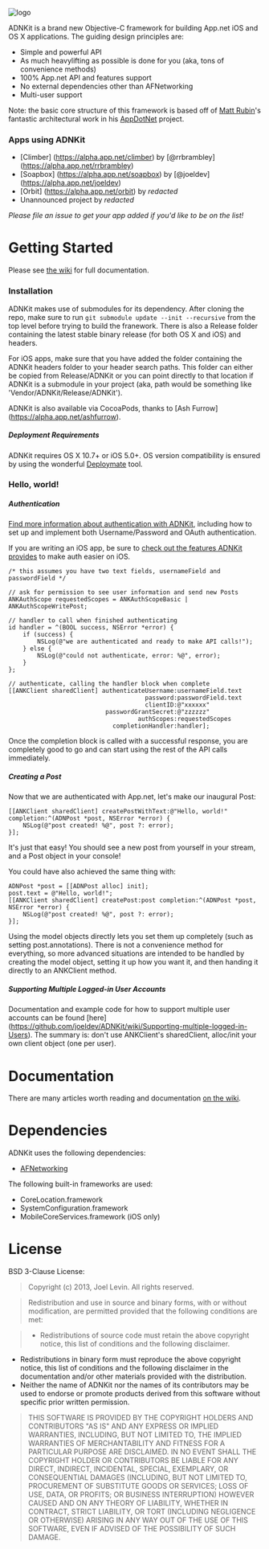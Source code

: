 ![logo](https://github.com/joeldev/ADNKit/raw/master/Images/adnkit.png)

ADNKit is a brand new Objective-C framework for building App.net iOS and OS X applications. The guiding design principles are:
* Simple and powerful API
* As much heavylifting as possible is done for you (aka, tons of convenience methods)
* 100% App.net API and features support
* No external dependencies other than AFNetworking
* Multi-user support

Note: the basic core structure of this framework is based off of [Matt Rubin](https://github.com/mattrubin)'s fantastic architectural work in his [AppDotNet](https://github.com/mattrubin/AppDotNet) project.

### Apps using ADNKit

* [Climber] (https://alpha.app.net/climber) by [@rrbrambley] (https://alpha.app.net/rrbrambley)
* [Soapbox] (https://alpha.app.net/soapbox) by [@joeldev] (https://alpha.app.net/joeldev)
* [Orbit] (https://alpha.app.net/orbit) by *redacted*
* Unannounced project by *redacted*

*Please file an issue to get your app added if you'd like to be on the list!*

# Getting Started
Please see [the wiki](https://github.com/joeldev/ADNKit/wiki) for full documentation.

### Installation
ADNKit makes use of submodules for its dependency. After cloning the repo, make sure to run `git submodule update --init --recursive` from the top level before trying to build the franework. There is also a Release folder containing the latest stable binary release (for both OS X and iOS) and headers.

For iOS apps, make sure that you have added the folder containing the ADNKit headers folder to your header search paths. This folder can either be copied from Release/ADNKit or you can point directly to that location if ADNKit is a submodule in your project (aka, path would be something like 'Vendor/ADNKit/Release/ADNKit').

ADNKit is also available via CocoaPods, thanks to [Ash Furrow] (https://alpha.app.net/ashfurrow).

##### Deployment Requirements

ADNKit requires OS X 10.7+ or iOS 5.0+. OS version compatibility is ensured by using the wonderful [Deploymate](http://www.deploymateapp.com) tool.

### Hello, world!

##### Authentication

[Find more information about authentication with ADNKit](https://github.com/joeldev/ADNKit/wiki/Authentication-basics), including how to set up and implement both Username/Password and OAuth authentication.

If you are writing an iOS app, be sure to [check out the features ADNKit provides](https://github.com/joeldev/ADNKit/wiki/Easy-authentication-for-iOS-apps) to make auth easier on iOS.

```objc
/* this assumes you have two text fields, usernameField and passwordField */

// ask for permission to see user information and send new Posts
ANKAuthScope requestedScopes = ANKAuthScopeBasic | ANKAuthScopeWritePost;

// handler to call when finished authenticating
id handler = ^(BOOL success, NSError *error) {
	if (success) {
		NSLog(@"we are authenticated and ready to make API calls!");
	} else {
		NSLog(@"could not authenticate, error: %@", error);
	}
};

// authenticate, calling the handler block when complete
[[ANKClient sharedClient] authenticateUsername:usernameField.text
									  password:passwordField.text
									  clientID:@"xxxxxx"
						   passwordGrantSecret:@"zzzzzz"
						         	authScopes:requestedScopes
						     completionHandler:handler];
```

Once the completion block is called with a successful response, you are completely good to go and can start using the rest of the API calls immediately.

##### Creating a Post

Now that we are authenticated with App.net, let's make our inaugural Post:

```objc
[[ANKClient sharedClient] createPostWithText:@"Hello, world!" completion:^(ADNPost *post, NSError *error) {
    NSLog(@"post created! %@", post ?: error);
}];
```

It's just that easy! You should see a new post from yourself in your stream, and a Post object in your console!

You could have also achieved the same thing with:
```objc
ADNPost *post = [[ADNPost alloc] init];
post.text = @"Hello, world!";
[[ANKClient sharedClient] createPost:post completion:^(ADNPost *post, NSError *error) {
    NSLog(@"post created! %@", post ?: error);
}];
```
Using the model objects directly lets you set them up completely (such as setting post.annotations). There is not a convenience method for everything, so more advanced situations are intended to be handled by creating the model object, setting it up how you want it, and then handing it directly to an ANKClient method.

##### Supporting Multiple Logged-in User Accounts

Documentation and example code for how to support multiple user accounts can be found [here] (https://github.com/joeldev/ADNKit/wiki/Supporting-multiple-logged-in-Users). The summary is: don't use ANKClient's sharedClient, alloc/init your own client object (one per user).

# Documentation

There are many articles worth reading and documentation [on the wiki](https://github.com/joeldev/ADNKit/wiki).

# Dependencies
ADNKit uses the following dependencies:
* [AFNetworking](https://github.com/AFNetworking/AFNetworking)

The following built-in frameworks are used:
* CoreLocation.framework
* SystemConfiguration.framework
* MobileCoreServices.framework (iOS only)

# License
BSD 3-Clause License:
> Copyright (c) 2013, Joel Levin. All rights reserved.
 
> Redistribution and use in source and binary forms, with or without modification, are permitted provided that the following conditions are met:
 
>*  Redistributions of source code must retain the above copyright notice, this list of conditions and the following disclaimer.
* Redistributions in binary form must reproduce the above copyright notice, this list of conditions and the following disclaimer in the documentation and/or other materials provided with the distribution.
* Neither the name of ADNKit nor the names of its contributors may be used to endorse or promote products derived from this software without specific prior written permission.

> THIS SOFTWARE IS PROVIDED BY THE COPYRIGHT HOLDERS AND CONTRIBUTORS "AS IS" AND ANY EXPRESS OR IMPLIED WARRANTIES, INCLUDING, BUT NOT LIMITED TO, THE IMPLIED WARRANTIES OF MERCHANTABILITY AND FITNESS FOR A PARTICULAR PURPOSE ARE DISCLAIMED. IN NO EVENT SHALL THE COPYRIGHT HOLDER OR CONTRIBUTORS BE LIABLE FOR ANY DIRECT, INDIRECT, INCIDENTAL, SPECIAL, EXEMPLARY, OR CONSEQUENTIAL DAMAGES (INCLUDING, BUT NOT LIMITED TO, PROCUREMENT OF SUBSTITUTE GOODS OR SERVICES; LOSS OF USE, DATA, OR PROFITS; OR BUSINESS INTERRUPTION) HOWEVER CAUSED AND ON ANY THEORY OF LIABILITY, WHETHER IN CONTRACT, STRICT LIABILITY, OR TORT (INCLUDING NEGLIGENCE OR OTHERWISE) ARISING IN ANY WAY OUT OF THE USE OF THIS SOFTWARE, EVEN IF ADVISED OF THE POSSIBILITY OF SUCH DAMAGE.
